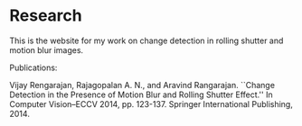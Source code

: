 # Research

This is the website for my work on change detection in rolling shutter and motion blur images.

Publications:

Vijay Rengarajan, Rajagopalan A. N., and Aravind Rangarajan. ``Change Detection in the Presence of Motion Blur and Rolling Shutter Effect.'' In Computer Vision–ECCV 2014, pp. 123-137. Springer International Publishing, 2014.
